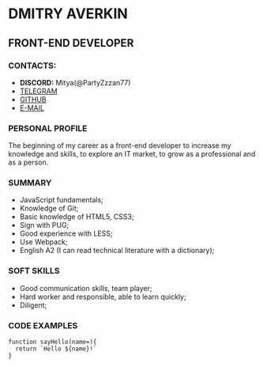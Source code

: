 # DMITRY AVERKIN
## FRONT-END DEVELOPER
### CONTACTS:
 * **DISCORD:** Mitya(@PartyZzzan77)
 * [TELEGRAM](t.me/MityaFilin)
 * [GITHUB](https://github.com/PartyZzzan77)
 * [E-MAIL](partyzan327@gmail.com)
### PERSONAL PROFILE

The beginning of my career as a front-end developer to increase my knowledge and skills, to explore an IT market, to grow as a professional and as a person.
### SUMMARY
 * JavaScript fundamentals;
 * Knowledge of Git;
 * Basic knowledge of HTML5, CSS3;
 * Sign with PUG;
 * Good experience with LESS;
 * Use Webpack;
 * English A2 (I can read technical literature with a dictionary);

### SOFT SKILLS
 * Good communication skills, team player;
 * Hard worker and responsible, able to learn quickly;
 * Diligent;
### CODE EXAMPLES
 ```
 function sayHello(name=){
   return `Hello ${name}!`
 }
 ```